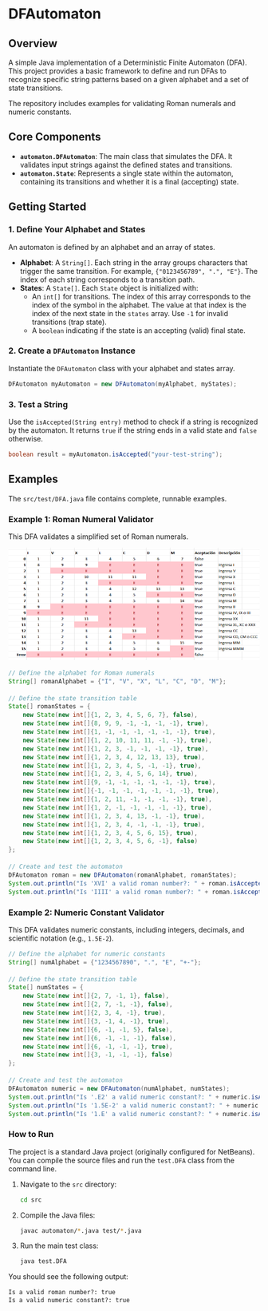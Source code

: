 # DFAutomaton

## Overview

A simple Java implementation of a Deterministic Finite Automaton (DFA). This project provides a basic framework to define and run DFAs to recognize specific string patterns based on a given alphabet and a set of state transitions.

The repository includes examples for validating Roman numerals and numeric constants.

## Core Components

*   **`automaton.DFAutomaton`**: The main class that simulates the DFA. It validates input strings against the defined states and transitions.
*   **`automaton.State`**: Represents a single state within the automaton, containing its transitions and whether it is a final (accepting) state.

## Getting Started

### 1. Define Your Alphabet and States

An automaton is defined by an alphabet and an array of states.

*   **Alphabet**: A `String[]`. Each string in the array groups characters that trigger the same transition. For example, `{"0123456789", ".", "E"}`. The index of each string corresponds to a transition path.
*   **States**: A `State[]`. Each `State` object is initialized with:
    *   An `int[]` for transitions. The index of this array corresponds to the index of the symbol in the alphabet. The value at that index is the index of the next state in the `states` array. Use `-1` for invalid transitions (trap state).
    *   A `boolean` indicating if the state is an accepting (valid) final state.

### 2. Create a `DFAutomaton` Instance

Instantiate the `DFAutomaton` class with your alphabet and states array.

```java
DFAutomaton myAutomaton = new DFAutomaton(myAlphabet, myStates);
```

### 3. Test a String

Use the `isAccepted(String entry)` method to check if a string is recognized by the automaton. It returns `true` if the string ends in a valid state and `false` otherwise.

```java
boolean result = myAutomaton.isAccepted("your-test-string");
```

## Examples

The `src/test/DFA.java` file contains complete, runnable examples.

### Example 1: Roman Numeral Validator

This DFA validates a simplified set of Roman numerals.

![Transition table](./romanNumber.png)

```java
// Define the alphabet for Roman numerals
String[] romanAlphabet = {"I", "V", "X", "L", "C", "D", "M"};

// Define the state transition table
State[] romanStates = {
    new State(new int[]{1, 2, 3, 4, 5, 6, 7}, false),
    new State(new int[]{8, 9, 9, -1, -1, -1, -1}, true),
    new State(new int[]{1, -1, -1, -1, -1, -1, -1}, true),
    new State(new int[]{1, 2, 10, 11, 11, -1, -1}, true),
    new State(new int[]{1, 2, 3, -1, -1, -1, -1}, true),
    new State(new int[]{1, 2, 3, 4, 12, 13, 13}, true),
    new State(new int[]{1, 2, 3, 4, 5, -1, -1}, true),
    new State(new int[]{1, 2, 3, 4, 5, 6, 14}, true),
    new State(new int[]{9, -1, -1, -1, -1, -1, -1}, true),
    new State(new int[]{-1, -1, -1, -1, -1, -1, -1}, true),
    new State(new int[]{1, 2, 11, -1, -1, -1, -1}, true),
    new State(new int[]{1, 2, -1, -1, -1, -1, -1}, true),
    new State(new int[]{1, 2, 3, 4, 13, -1, -1}, true),
    new State(new int[]{1, 2, 3, 4, -1, -1, -1}, true),
    new State(new int[]{1, 2, 3, 4, 5, 6, 15}, true),
    new State(new int[]{1, 2, 3, 4, 5, 6, -1}, false)
};

// Create and test the automaton
DFAutomaton roman = new DFAutomaton(romanAlphabet, romanStates);
System.out.println("Is 'XVI' a valid roman number?: " + roman.isAccepted("XVI")); // true
System.out.println("Is 'IIII' a valid roman number?: " + roman.isAccepted("IIII")); // false
```

### Example 2: Numeric Constant Validator

This DFA validates numeric constants, including integers, decimals, and scientific notation (e.g., `1.5E-2`).

```java
// Define the alphabet for numeric constants
String[] numAlphabet = {"1234567890", ".", "E", "+-"};

// Define the state transition table
State[] numStates = {
    new State(new int[]{2, 7, -1, 1}, false),
    new State(new int[]{2, 7, -1, -1}, false),
    new State(new int[]{2, 3, 4, -1}, true),
    new State(new int[]{3, -1, 4, -1}, true),
    new State(new int[]{6, -1, -1, 5}, false),
    new State(new int[]{6, -1, -1, -1}, false),
    new State(new int[]{6, -1, -1, -1}, true),
    new State(new int[]{3, -1, -1, -1}, false)
};

// Create and test the automaton
DFAutomaton numeric = new DFAutomaton(numAlphabet, numStates);
System.out.println("Is '.E2' a valid numeric constant?: " + numeric.isAccepted(".E2")); // true
System.out.println("Is '1.5E-2' a valid numeric constant?: " + numeric.isAccepted("1.5E-2")); // true
System.out.println("Is '1.E' a valid numeric constant?: " + numeric.isAccepted("1.E")); // false
```

### How to Run

The project is a standard Java project (originally configured for NetBeans). You can compile the source files and run the `test.DFA` class from the command line.

1.  Navigate to the `src` directory:
    ```sh
    cd src
    ```

2.  Compile the Java files:
    ```sh
    javac automaton/*.java test/*.java
    ```

3.  Run the main test class:
    ```sh
    java test.DFA
    ```

You should see the following output:
```
Is a valid roman number?: true
Is a valid numeric constant?: true
